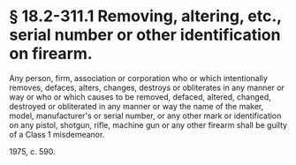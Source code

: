 # § 18.2-311.1 Removing, altering, etc., serial number or other identification on firearm.

<p>Any person, firm, association or corporation who or which intentionally removes, defaces, alters, changes, destroys or obliterates in any manner or way or who or which causes to be removed, defaced, altered, changed, destroyed or obliterated in any manner or way the name of the maker, model, manufacturer's or serial number, or any other mark or identification on any pistol, shotgun, rifle, machine gun or any other firearm shall be guilty of a Class 1 misdemeanor.</p><p>1975, c. 590.</p>